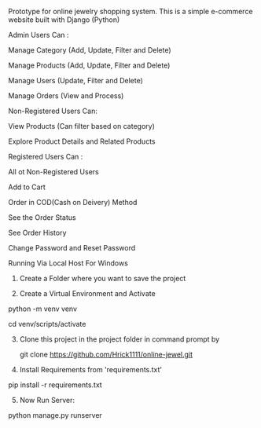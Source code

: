Prototype for online jewelry shopping system.
This is a simple e-commerce website built with Django (Python)

Admin Users Can :

Manage Category (Add, Update, Filter and Delete)

Manage Products (Add, Update, Filter and Delete)

Manage Users (Update, Filter and Delete)

Manage Orders (View and Process)

Non-Registered Users Can:

View Products (Can filter based on category)

Explore Product Details and Related Products

Registered Users Can :

All ot Non-Registered Users

Add to Cart

Order in COD(Cash on Deivery) Method

See the Order Status

See Order History

Change Password and Reset Password

Running Via Local Host For Windows

1. Create a Folder where you want to save the project

2. Create a Virtual Environment and Activate
   
python -m venv venv

cd venv/scripts/activate

3. Clone this project in the project folder in command prompt by
   
   git clone https://github.com/Hrick1111/online-jewel.git

4. Install Requirements from 'requirements.txt'

pip install -r requirements.txt

5. Now Run Server:
   
python manage.py runserver
